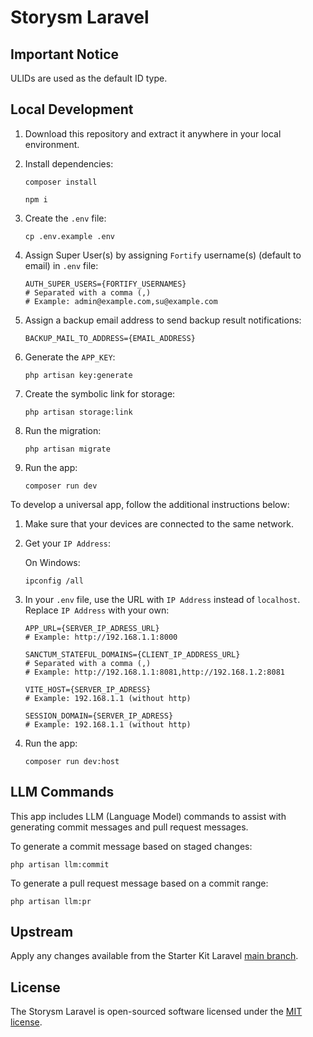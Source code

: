 # Storysm Laravel

## Important Notice

ULIDs are used as the default ID type.

## Local Development

1. Download this repository and extract it anywhere in your local environment.

1. Install dependencies:

    ```
    composer install
    ```

    ```
    npm i
    ```

1. Create the `.env` file:

    ```
    cp .env.example .env
    ```

1. Assign Super User(s) by assigning `Fortify` username(s) (default to email) in `.env` file:

    ```
    AUTH_SUPER_USERS={FORTIFY_USERNAMES}
    # Separated with a comma (,)
    # Example: admin@example.com,su@example.com
    ```

1. Assign a backup email address to send backup result notifications:

    ```
    BACKUP_MAIL_TO_ADDRESS={EMAIL_ADDRESS}
    ```

1. Generate the `APP_KEY`:

    ```
    php artisan key:generate
    ```

1. Create the symbolic link for storage:

    ```
    php artisan storage:link
    ```

1. Run the migration:

    ```
    php artisan migrate
    ```

1. Run the app:

    ```
    composer run dev
    ```

To develop a universal app, follow the additional instructions below:

1. Make sure that your devices are connected to the same network.

1. Get your `IP Address`:

    On Windows:

    ```
    ipconfig /all
    ```

1. In your `.env` file, use the URL with `IP Address` instead of `localhost`. Replace `IP Address` with your own:

    ```
    APP_URL={SERVER_IP_ADRESS_URL}
    # Example: http://192.168.1.1:8000
    ```

    ```
    SANCTUM_STATEFUL_DOMAINS={CLIENT_IP_ADDRESS_URL}
    # Separated with a comma (,)
    # Example: http://192.168.1.1:8081,http://192.168.1.2:8081
    ```

    ```
    VITE_HOST={SERVER_IP_ADRESS}
    # Example: 192.168.1.1 (without http)
    ```

    ```
    SESSION_DOMAIN={SERVER_IP_ADRESS}
    # Example: 192.168.1.1 (without http)
    ```

1. Run the app:
    ```
    composer run dev:host
    ```

## LLM Commands

This app includes LLM (Language Model) commands to assist with generating commit messages and pull request messages.

To generate a commit message based on staged changes:

```
php artisan llm:commit
```

To generate a pull request message based on a commit range:

```
php artisan llm:pr
```

## Upstream

Apply any changes available from the Starter Kit Laravel [main branch](https://github.com/spektasoft/starter-kit-laravel/compare/dc8c4501fb9854e801726ca2e6fd22843204d494...main).

## License

The Storysm Laravel is open-sourced software licensed under the [MIT license](LICENSE).
